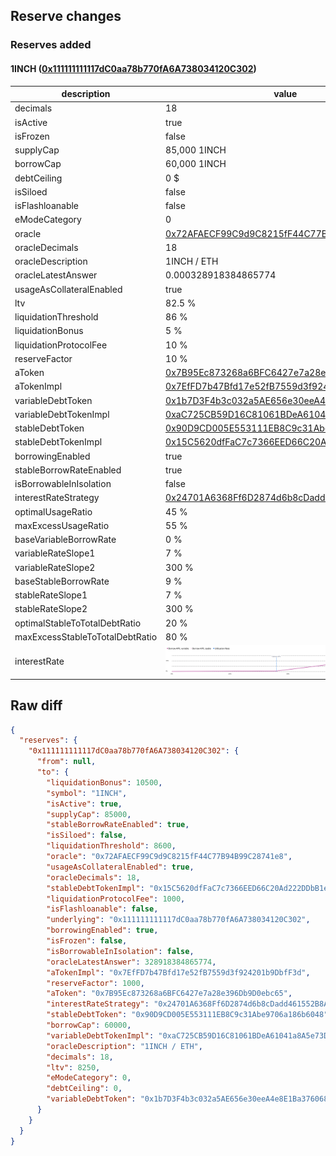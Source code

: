 ## Reserve changes

### Reserves added

#### 1INCH ([0x111111111117dC0aa78b770fA6A738034120C302](https://etherscan.io/address/0x111111111117dC0aa78b770fA6A738034120C302))

| description | value |
| --- | --- |
| decimals | 18 |
| isActive | true |
| isFrozen | false |
| supplyCap | 85,000 1INCH |
| borrowCap | 60,000 1INCH |
| debtCeiling | 0 $ |
| isSiloed | false |
| isFlashloanable | false |
| eModeCategory | 0 |
| oracle | [0x72AFAECF99C9d9C8215fF44C77B94B99C28741e8](https://etherscan.io/address/0x72AFAECF99C9d9C8215fF44C77B94B99C28741e8) |
| oracleDecimals | 18 |
| oracleDescription | 1INCH / ETH |
| oracleLatestAnswer | 0.000328918384865774 |
| usageAsCollateralEnabled | true |
| ltv | 82.5 % |
| liquidationThreshold | 86 % |
| liquidationBonus | 5 % |
| liquidationProtocolFee | 10 % |
| reserveFactor | 10 % |
| aToken | [0x7B95Ec873268a6BFC6427e7a28e396Db9D0ebc65](https://etherscan.io/address/0x7B95Ec873268a6BFC6427e7a28e396Db9D0ebc65) |
| aTokenImpl | [0x7EfFD7b47Bfd17e52fB7559d3f924201b9DbfF3d](https://etherscan.io/address/0x7EfFD7b47Bfd17e52fB7559d3f924201b9DbfF3d) |
| variableDebtToken | [0x1b7D3F4b3c032a5AE656e30eeA4e8E1Ba376068F](https://etherscan.io/address/0x1b7D3F4b3c032a5AE656e30eeA4e8E1Ba376068F) |
| variableDebtTokenImpl | [0xaC725CB59D16C81061BDeA61041a8A5e73DA9EC6](https://etherscan.io/address/0xaC725CB59D16C81061BDeA61041a8A5e73DA9EC6) |
| stableDebtToken | [0x90D9CD005E553111EB8C9c31Abe9706a186b6048](https://etherscan.io/address/0x90D9CD005E553111EB8C9c31Abe9706a186b6048) |
| stableDebtTokenImpl | [0x15C5620dfFaC7c7366EED66C20Ad222DDbB1eD57](https://etherscan.io/address/0x15C5620dfFaC7c7366EED66C20Ad222DDbB1eD57) |
| borrowingEnabled | true |
| stableBorrowRateEnabled | true |
| isBorrowableInIsolation | false |
| interestRateStrategy | [0x24701A6368Ff6D2874d6b8cDadd461552B8A5283](https://etherscan.io/address/0x24701A6368Ff6D2874d6b8cDadd461552B8A5283) |
| optimalUsageRatio | 45 % |
| maxExcessUsageRatio | 55 % |
| baseVariableBorrowRate | 0 % |
| variableRateSlope1 | 7 % |
| variableRateSlope2 | 300 % |
| baseStableBorrowRate | 9 % |
| stableRateSlope1 | 7 % |
| stableRateSlope2 | 300 % |
| optimalStableToTotalDebtRatio | 20 % |
| maxExcessStableToTotalDebtRatio | 80 % |
| interestRate | ![ir](/.assets/b5cb0fd07fde8594230045982589445fc02ace52.svg) |

## Raw diff

```json
{
  "reserves": {
    "0x111111111117dC0aa78b770fA6A738034120C302": {
      "from": null,
      "to": {
        "liquidationBonus": 10500,
        "symbol": "1INCH",
        "isActive": true,
        "supplyCap": 85000,
        "stableBorrowRateEnabled": true,
        "isSiloed": false,
        "liquidationThreshold": 8600,
        "oracle": "0x72AFAECF99C9d9C8215fF44C77B94B99C28741e8",
        "usageAsCollateralEnabled": true,
        "oracleDecimals": 18,
        "stableDebtTokenImpl": "0x15C5620dfFaC7c7366EED66C20Ad222DDbB1eD57",
        "liquidationProtocolFee": 1000,
        "isFlashloanable": false,
        "underlying": "0x111111111117dC0aa78b770fA6A738034120C302",
        "borrowingEnabled": true,
        "isFrozen": false,
        "isBorrowableInIsolation": false,
        "oracleLatestAnswer": 328918384865774,
        "aTokenImpl": "0x7EfFD7b47Bfd17e52fB7559d3f924201b9DbfF3d",
        "reserveFactor": 1000,
        "aToken": "0x7B95Ec873268a6BFC6427e7a28e396Db9D0ebc65",
        "interestRateStrategy": "0x24701A6368Ff6D2874d6b8cDadd461552B8A5283",
        "stableDebtToken": "0x90D9CD005E553111EB8C9c31Abe9706a186b6048",
        "borrowCap": 60000,
        "variableDebtTokenImpl": "0xaC725CB59D16C81061BDeA61041a8A5e73DA9EC6",
        "oracleDescription": "1INCH / ETH",
        "decimals": 18,
        "ltv": 8250,
        "eModeCategory": 0,
        "debtCeiling": 0,
        "variableDebtToken": "0x1b7D3F4b3c032a5AE656e30eeA4e8E1Ba376068F"
      }
    }
  }
}
```